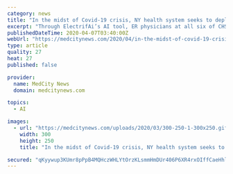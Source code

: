 ```yaml
---
category: news
title: "In the midst of Covid-19 crisis, NY health system seeks to deploy an untested AI algorithm"
excerpt: "Through ElectrifAi’s AI tool, ER physicians at all six of CHS hospitals are hoping to decide whether patients who are demonstrating Covid-19-like symptoms but haven’t been diagnosed formally should be admitted to the hospital because they are more likely to deteriorate faster or can be safely sent home. However, an expert warned against ..."
publishedDateTime: 2020-04-07T03:40:00Z
webUrl: "https://medcitynews.com/2020/04/in-the-midst-of-covid-19-crisis-ny-health-system-seeks-to-deploy-an-untested-ai-algorithm/"
type: article
quality: 27
heat: 27
published: false

provider:
  name: MedCity News
  domain: medcitynews.com

topics:
  - AI

images:
  - url: "https://medcitynews.com/uploads/2020/03/300-250-1-300x250.gif"
    width: 300
    height: 250
    title: "In the midst of Covid-19 crisis, NY health system seeks to deploy an untested AI algorithm"

secured: "qKyywup3KUmr8pPpB4MQHczWHLYtOrzKLsmmHmDUr406P6XR4rxOIffCaeHhlnX3ZY6CnKGEVD0u0RJ9pxs42J7DOEMNl5x48jCKRqhtOOYQsvGKq9r5USihGzbRzcRshgRv1c/gOKKLOeeU5Ezq5h4TdCDotubvqb4BNnkNtrVgy+kN32LiBM4DFPZo3a1buzs5TxLFvNYgutTCWZfcEm0P74B3KxP/52T/PiOr1/0D/HPX1KXJhSAI1CKytwZj1Bu6kxFXSdsvE3BSeP4W2SzlrJQSvXMf5E5oCiSxPFmClfMmu+r7uML5/4kWF6vW;2ZwL21jbcQ7/D/fVFg1YEg=="
---
```


